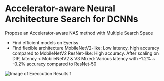 # Accelerator-aware Neural Architecture Search for DCNNs


Propose an Accelerator-aware NAS method with Multiple Search Space
* Find efficient models on Eyeriss
* Find flexible architecture
    MobileNetV2-like: Low latency, high accuracy compared to MobileNetV2
    ResNet-like: High accuracy. After scaling on DIP, latency <  MobileNetV2 & V3
    Mixed: Various latency with -1.2% ~ -0.2% accuracy compared to ResNet-50


![Image of Execcution Results 1](https://github.com/yuhsuan18/Accelerator-aware-NAS/Images/graph1.png)

